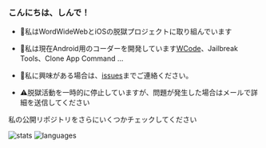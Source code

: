 ### こんにちは、しんで！

- 🏃私はWordWideWebとiOSの脱獄プロジェクトに取り組んでいます

- 🌱私は現在Android用のコーダーを開発しています[WCode](https://github.com/wcode)、Jailbreak Tools、Clone App Command ...

- 💬私に興味がある場合は、[issues](https://github.com/tachibana-shin/tachibana-shin/issues/new?template=ama-template.md&title=Koniichiwa%20Shin%20Tachibana)までご連絡ください。

- ⚠脱獄活動を一時的に停止していますが、問題が発生した場合はメールで詳細を送信してください

私の公開リポジトリをさらにいくつかチェックしてください

![stats](https://github-readme-stats.vercel.app/api?username=tachibana-shin&show_icons=true&theme=radical&hide=contribs) ![languages](https://github-readme-stats.vercel.app/api/top-langs/?username=tachibana-shin&layout=compact&theme=radical)
